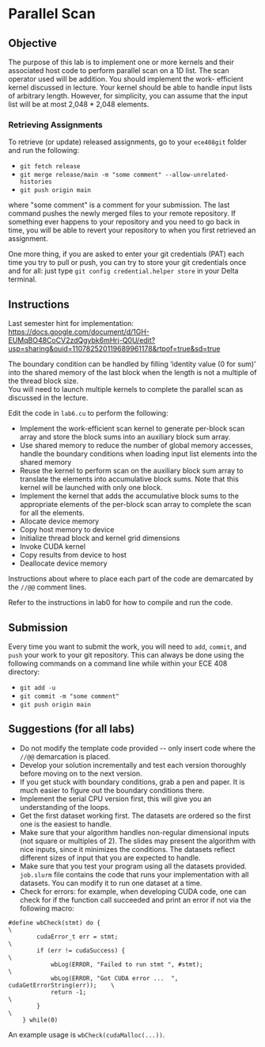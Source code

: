 # Parallel Scan

## Objective

The purpose of this lab is to implement one or more kernels and their associated host code to perform parallel scan on a 1D list. The scan operator used will be addition. You should implement the work- efficient kernel discussed in lecture. Your kernel should be able to handle input lists of arbitrary length. However, for simplicity, you can assume that the input list will be at most 2,048 * 2,048 elements.

### Retrieving Assignments ###

To retrieve (or update) released assignments, go to your `ece408git` folder and run the following:

* `git fetch release`
* `git merge release/main -m "some comment" --allow-unrelated-histories`
* `git push origin main`

where "some comment" is a comment for your submission. The last command pushes the newly merged files to your remote repository. If something ever happens to your repository and you need to go back in time, you will be able to revert your repository to when you first retrieved an assignment.

One more thing, if you are asked to enter your git credentials (PAT) each time you try to pull or push, you can try to store your git credentials once and for all: just type `git config credential.helper store` in your Delta terminal.

## Instructions

Last semester hint for implementation: https://docs.google.com/document/d/1GH-EUMqBO48CoCV2zdQgybk6mHrj-Q0U/edit?usp=sharing&ouid=110782520119689961178&rtpof=true&sd=true

The boundary condition can be handled by filling ‘identity value (0 for sum)’ into the shared memory of the last block when the length is not a multiple of the thread block size.  
You will need to launch multiple kernels to complete the parallel scan as discussed in the lecture.

Edit the code in `lab6.cu` to perform the following:

* Implement the work-efficient scan kernel to generate per-block scan array and store the block sums into an auxiliary block sum array.
* Use shared memory to reduce the number of global memory accesses, handle the boundary conditions when loading input list elements into the shared memory
* Reuse the kernel to perform scan on the auxiliary block sum array to translate the elements into accumulative block sums. Note that this kernel will be launched with only one block.
* Implement the kernel that adds the accumulative block sums to the appropriate elements of the per-block scan array to complete the scan for all the elements.
* Allocate device memory
* Copy host memory to device
* Initialize thread block and kernel grid dimensions
* Invoke CUDA kernel
* Copy results from device to host
* Deallocate device memory


Instructions about where to place each part of the code are demarcated by the `//@@` comment lines.

Refer to the instructions in lab0 for how to compile and run the code. 

## Submission

Every time you want to submit the work, you will need to `add`, `commit`, and `push` your work to your git repository. This can always be done using the following commands on a command line while within your ECE 408 directory:

* ```git add -u```
* ```git commit -m "some comment"```
* ```git push origin main```


## Suggestions (for all labs)  

* Do not modify the template code provided -- only insert code where the `//@@` demarcation is placed.  
* Develop your solution incrementally and test each version thoroughly before moving on to the next version.  
* If you get stuck with boundary conditions, grab a pen and paper. It is much easier to figure out the boundary conditions there.  
* Implement the serial CPU version first, this will give you an understanding of the loops.  
* Get the first dataset working first. The datasets are ordered so the first one is the easiest to handle.  
* Make sure that your algorithm handles non-regular dimensional inputs (not square or multiples of 2). The slides may present the algorithm with nice inputs, since it minimizes the conditions. The datasets reflect different sizes of input that you are expected to handle.  
* Make sure that you test your program using all the datasets provided. `job.slurm` file contains the code that runs your implementation with all datasets. You can modify it to run one dataset at a time.   
* Check for errors: for example, when developing CUDA code, one can check for if the function call succeeded and print an error if not via the following macro:
```
#define wbCheck(stmt) do {                                                    \
        cudaError_t err = stmt;                                               \
        if (err != cudaSuccess) {                                             \
            wbLog(ERROR, "Failed to run stmt ", #stmt);                       \
            wbLog(ERROR, "Got CUDA error ...  ", cudaGetErrorString(err));    \
            return -1;                                                        \
        }                                                                     \
    } while(0)
```

An example usage is ```wbCheck(cudaMalloc(...))```.
